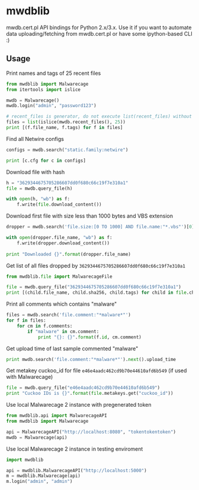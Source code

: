 # mwdblib

mwdb.cert.pl API bindings for Python 2.x/3.x. Use it if you want to automate data uploading/fetching from mwdb.cert.pl or have some ipython-based CLI :)

## Usage

Print names and tags of 25 recent files

```python
from mwdblib import Malwarecage
from itertools import islice

mwdb = Malwarecage()
mwdb.login("admin", "password123")

# recent_files is generator, do not execute list(recent_files) without islice!
files = list(islice(mwdb.recent_files(), 25))
print [(f.file_name, f.tags) for f in files]
```

Find all Netwire configs
```python
configs = mwdb.search("static.family:netwire")

print [c.cfg for c in configs]
```

Download file with hash
```python
h = "3629344675705286607dd0f680c66c19f7e310a1"
file = mwdb.query_file(h)

with open(h, "wb") as f:
    f.write(file.download_content())
```

Download first file with size less than 1000 bytes and VBS extension
```python
dropper = mwdb.search('file.size:[0 TO 1000] AND file.name:"*.vbs"')[0]

with open(dropper.file_name, "wb") as f:
    f.write(dropper.download_content())
    
print "Downloaded {}".format(dropper.file_name)
```

Get list of all files dropped by `3629344675705286607dd0f680c66c19f7e310a1`
```python
from mwdblib.file import MalwarecageFile

file = mwdb.query_file("3629344675705286607dd0f680c66c19f7e310a1")
print [(child.file_name, child.sha256, child.tags) for child in file.children if isinstance(child, MalwarecageFile)]
```

Print all comments which contains "malware"
```python
files = mwdb.search('file.comment:"*malware*"')
for f in files:
    for cm in f.comments:
        if "malware" in cm.comment:
            print "{}: {}".format(f.id, cm.comment)
```

Get upload time of last sample commented "malware"
```python
print mwdb.search('file.comment:"*malware*"').next().upload_time
```

Get metakey cuckoo_id for file `e46e4aadc462cd9b70e44610afd6b549` (if used with Malwarecage)

```python
file = mwdb.query_file("e46e4aadc462cd9b70e44610afd6b549")
print "Cuckoo IDs is {}".format(file.metakeys.get("cuckoo_id"))
```

Use local Malwarecage 2 instance with pregenerated token
```python
from mwdblib.api import MalwarecageAPI
from mwdblib import Malwarecage

api = MalwarecageAPI("http://localhost:8080", "tokentokentoken")
mwdb = Malwarecage(api)
```

Use local Malwarecage 2 instance in testing enviroment
```python
import mwdblib

api = mwdblib.MalwarecageAPI("http://localhost:5000")
m = mwdblib.Malwarecage(api)
m.login("admin", "admin")
```
